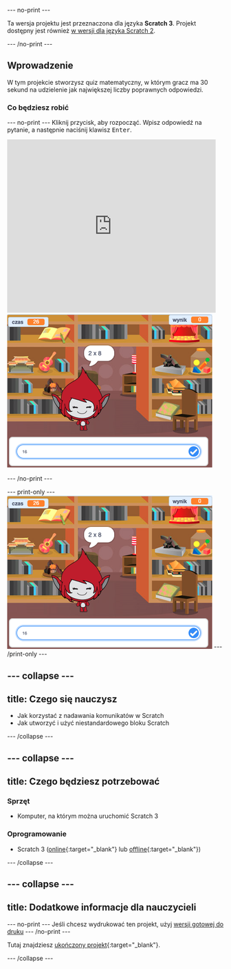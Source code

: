 --- no-print ---

Ta wersja projektu jest przeznaczona dla języka **Scratch 3**. Projekt dostępny jest również [w wersji dla języka Scratch 2](https://projects.raspberrypi.org/pl-PL/projects/brain-game-scratch2).

--- /no-print ---

## Wprowadzenie

W tym projekcie stworzysz quiz matematyczny, w którym gracz ma 30 sekund na udzielenie jak największej liczby poprawnych odpowiedzi.

### Co będziesz robić

--- no-print --- Kliknij przycisk, aby rozpocząć. Wpisz odpowiedź na pytanie, a następnie naciśnij klawisz <kbd>Enter</kbd>.

<div class="scratch-preview">
  <iframe allowtransparency="true" width="485" height="402" src="https://scratch.mit.edu/projects/embed/345991022/?autostart=false" frameborder="0" scrolling="no"></iframe>
  <img src="images/brain-final.png">
</div>

--- /no-print ---

--- print-only --- ![Brain Game](images/brain-final.png) --- /print-only ---

--- collapse ---
---
title: Czego się nauczysz
---

+ Jak korzystać z nadawania komunikatów w Scratch
+ Jak utworzyć i użyć niestandardowego bloku Scratch

--- /collapse ---

--- collapse ---
---
title: Czego będziesz potrzebować
---

### Sprzęt

+ Komputer, na którym można uruchomić Scratch 3

### Oprogramowanie

+ Scratch 3 ([online](http://rpf.io/scratchon){:target="_blank"} lub [offline](http://rpf.io/scratchoff){:target="_blank"})

--- /collapse ---

--- collapse ---
---
title: Dodatkowe informacje dla nauczycieli
---

--- no-print --- Jeśli chcesz wydrukować ten projekt, użyj [wersji gotowej do druku](https://projects.raspberrypi.org/pl-PL/projects/brain-game/print) --- /no-print ---

Tutaj znajdziesz [ukończony projekt](http://rpf.io/p/pl-PL/brain-game-get){:target="_blank"}.

--- /collapse ---